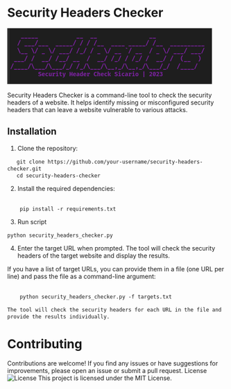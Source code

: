 
# Security Headers Checker

![Banner](shot.png)

Security Headers Checker is a command-line tool to check the security headers of a website. It helps identify missing or misconfigured security headers that can leave a website vulnerable to various attacks.

## Installation

1. Clone the repository:


```
   git clone https://github.com/your-username/security-headers-checker.git
   cd security-headers-checker
```

2. Install the required dependencies:

```

    pip install -r requirements.txt
```
3. Run script

```
python security_headers_checker.py
```
4. Enter the target URL when prompted. The tool will check the security headers of the target website and display the results.

If you have a list of target URLs, you can provide them in a file (one URL per line) and pass the file as a command-line argument:

```

    python security_headers_checker.py -f targets.txt
```
    The tool will check the security headers for each URL in the file and provide the results individually.

# Contributing

Contributions are welcome! If you find any issues or have suggestions for improvements, please open an issue or submit a pull request.
License
![License](https://img.shields.io/badge/License-MIT-blue.svg)
This project is licensed under the MIT License.
